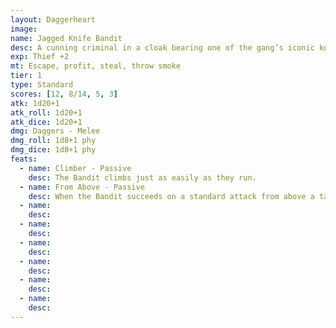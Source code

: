 ```yaml
---
layout: Daggerheart
image:
name: Jagged Knife Bandit
desc: A cunning criminal in a cloak bearing one of the gang’s iconic knives.
exp: Thief +2
mt: Escape, profit, steal, throw smoke
tier: 1
type: Standard
scores: [12, 8/14, 5, 3]
atk: 1d20+1
atk_roll: 1d20+1
atk_dice: 1d20+1
dmg: Daggers - Melee
dmg_roll: 1d8+1 phy
dmg_dice: 1d8+1 phy
feats:
  - name: Climber - Passive
    desc: The Bandit climbs just as easily as they run.
  - name: From Above - Passive
    desc: When the Bandit succeeds on a standard attack from above a target, they deal 1d10+1 physical damage instead of their standard damage.
  - name: 
    desc: 
  - name: 
    desc: 
  - name: 
    desc: 
  - name: 
    desc: 
  - name: 
    desc: 
  - name: 
    desc: 
---
```

